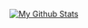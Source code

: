 [![My Github Stats](https://github-readme-stats.vercel.app/api?username=icarloscornejo)](https://github.com/anuraghazra/github-readme-stats)
